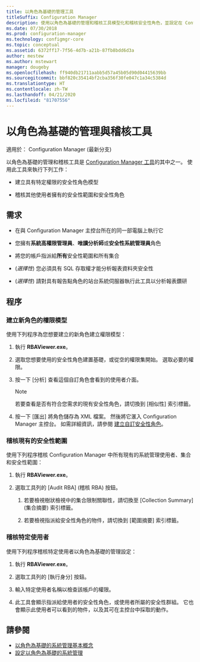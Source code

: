 ```yaml
---
title: 以角色為基礎的管理工具
titleSuffix: Configuration Manager
description: 使用以角色為基礎的管理和稽核工具模型化和稽核安全性角色，並設定在 Configuration Manager 中的範圍。
ms.date: 07/30/2018
ms.prod: configuration-manager
ms.technology: configmgr-core
ms.topic: conceptual
ms.assetid: 6372ff17-7f56-4d7b-a21b-87fb8bdd6d3a
author: mestew
ms.author: mstewart
manager: dougeby
ms.openlocfilehash: ff940db21711aabb5d57a45b05d90d04415639bb
ms.sourcegitcommit: bbf820c35414bf2cba356f30fe047c1a34c5384d
ms.translationtype: HT
ms.contentlocale: zh-TW
ms.lasthandoff: 04/21/2020
ms.locfileid: "81707556"
---
```

# <a name="role-based-administration-and-auditing-tool"></a>以角色為基礎的管理與稽核工具

適用於：  Configuration Manager (最新分支)

以角色為基礎的管理和稽核工具是 [Configuration Manager 工具](tools.md)的其中之一。 使用此工具來執行下列工作：

- 建立具有特定權限的安全性角色模型  

- 稽核其他使用者擁有的安全性範圍和安全性角色



## <a name="requirements"></a>需求

- 在與 Configuration Manager 主控台所在的同一部電腦上執行它  

- 您擁有**系統高權限管理員**、**唯讀分析師**或**安全性系統管理員**角色  

- 將您的帳戶指派給**所有**安全性範圍和所有集合  

- (*選擇性*) 您必須具有 SQL 存取權才能分析報表資料夾安全性  

- (*選擇性*) 請對具有報告點角色的站台系統伺服器執行此工具以分析報表鑽研



## <a name="procedures"></a>程序


### <a name="model-permissions-for-a-new-role"></a>建立新角色的權限模型

使用下列程序為您想要建立的新角色建立權限模型： 

1. 執行 **RBAViewer.exe**。  

2. 選取您想要使用的安全性角色建置基礎，或從空的權限集開始。 選取必要的權限。  

3. 按一下 [分析]  查看這個自訂角色會看到的使用者介面。  

    > [!Note]  
    > 若要查看是否有符合您需求的現有安全性角色，請切換到 [相似性]  索引標籤。  

4. 按一下 [匯出]  將角色儲存為 XML 檔案。 然後將它滙入 Configuration Manager 主控台。 如需詳細資訊，請參閱 [建立自訂安全性角色](../servers/deploy/configure/configure-role-based-administration.md#BKMK_CreateSecRole)。


### <a name="audit-existing-security-scopes"></a>稽核現有的安全性範圍

使用下列程序稽核 Configuration Manager 中所有現有的系統管理使用者、集合和安全性範圍：

1. 執行 **RBAViewer.exe**。  

2. 選取工具列的 [Audit RBA] \(稽核 RBA\)  按鈕。  

    1. 若要檢視樹狀檢視中的集合限制關聯性，請切換至 [Collection Summary] \(集合摘要\)  索引標籤。  

    2. 若要檢視指派給安全性角色的物件，請切換到 [範圍摘要]  索引標籤。  


### <a name="audit-a-specific-user"></a>稽核特定使用者

使用下列程序稽核特定使用者以角色為基礎的管理設定：

1. 執行 **RBAViewer.exe**。  

2. 選取工具列的 [執行身分]  按鈕。  

3. 輸入特定使用者名稱以檢查該帳戶的權限。  

4. 此工具會顯示指派給使用者的安全性角色，或使用者所屬的安全性群組。 它也會顯示此使用者可以看到的物件，以及其可在主控台中採取的動作。  



## <a name="see-also"></a>請參閱

- [以角色為基礎的系統管理基本概念](../understand/fundamentals-of-role-based-administration.md)
- [設定以角色為基礎的系統管理](../servers/deploy/configure/configure-role-based-administration.md)
